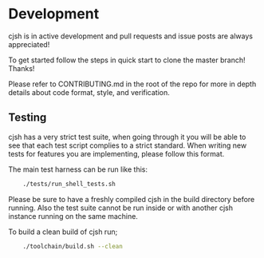 # Development

cjsh is in active development and pull requests and issue posts are always appreciated!

To get started follow the steps in quick start to clone the master branch! Thanks!

Please refer to CONTRIBUTING.md in the root of the repo for more in depth details about code format, style, and verification.

## Testing

cjsh has a very strict test suite, when going through it you will be able to see that each test script complies to a strict standard. When writing new tests for features you are implementing, please follow this format. 

The main test harness can be run like this:
```bash
    ./tests/run_shell_tests.sh
```

Please be sure to have a freshly compiled cjsh in the build directory before running. Also the test suite cannot be run inside or with another cjsh instance running on the same machine.

To build a clean build of cjsh run;
```bash
    ./toolchain/build.sh --clean
```
